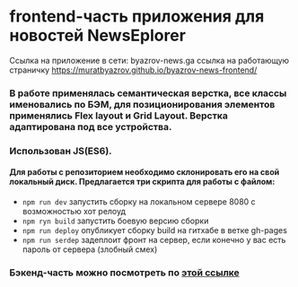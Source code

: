 # frontend-часть приложения для новостей NewsEplorer
Ссылка на приложение в сети: byazrov-news.ga
ссылка на работающую страничку https://muratbyazrov.github.io/byazrov-news-frontend/
### В работе применялась семантическая верстка, все классы именовались по БЭМ, для позиционирования элементов применялись Flex layout и Grid Layout. Верстка адаптирована под все устройства.
### Использован JS(ES6). 

#### Для работы с репозиторием необходимо склонировать его на свой локальный диск. Предлагается три скрипта для работы с файлом:
- `npm run dev` запустить сборку на локальном сервере 8080 с возможностью хот релоуд
- `npm ryn build` запустить боевую версию сборки
- `npm run deploy` опубликует сборку build на гитхабе в ветке gh-pages
- `npm run serdep` задеплоит фронт на сервер, если конечно у вас есть пароль от сервера (злобный смех)

### Бэкенд-часть можно посмотреть по [этой ссылке](https://github.com/muratbyazrov/byazrov-news-api)

